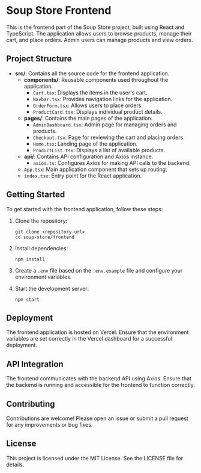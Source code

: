 # Soup Store Frontend

This is the frontend part of the Soup Store project, built using React and TypeScript. The application allows users to browse products, manage their cart, and place orders. Admin users can manage products and view orders.

## Project Structure

- **src/**: Contains all the source code for the frontend application.
  - **components/**: Reusable components used throughout the application.
    - `Cart.tsx`: Displays the items in the user's cart.
    - `Navbar.tsx`: Provides navigation links for the application.
    - `OrderForm.tsx`: Allows users to place orders.
    - `ProductCard.tsx`: Displays individual product details.
  - **pages/**: Contains the main pages of the application.
    - `AdminDashboard.tsx`: Admin page for managing orders and products.
    - `Checkout.tsx`: Page for reviewing the cart and placing orders.
    - `Home.tsx`: Landing page of the application.
    - `ProductList.tsx`: Displays a list of available products.
  - **api/**: Contains API configuration and Axios instance.
    - `axios.ts`: Configures Axios for making API calls to the backend.
  - `App.tsx`: Main application component that sets up routing.
  - `index.tsx`: Entry point for the React application.

## Getting Started

To get started with the frontend application, follow these steps:

1. Clone the repository:
   ```
   git clone <repository-url>
   cd soup-store/frontend
   ```

2. Install dependencies:
   ```
   npm install
   ```

3. Create a `.env` file based on the `.env.example` file and configure your environment variables.

4. Start the development server:
   ```
   npm start
   ```

## Deployment

The frontend application is hosted on Vercel. Ensure that the environment variables are set correctly in the Vercel dashboard for a successful deployment.

## API Integration

The frontend communicates with the backend API using Axios. Ensure that the backend is running and accessible for the frontend to function correctly.

## Contributing

Contributions are welcome! Please open an issue or submit a pull request for any improvements or bug fixes.

## License

This project is licensed under the MIT License. See the LICENSE file for details.